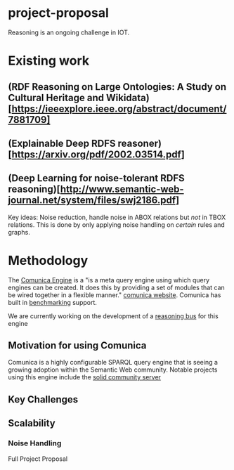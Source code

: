 # project-proposal

Reasoning is an ongoing challenge in IOT.

# Existing work
## (RDF Reasoning on Large Ontologies: A Study on Cultural Heritage and Wikidata)[https://ieeexplore.ieee.org/abstract/document/7881709]

## (Explainable Deep RDFS reasoner)[https://arxiv.org/pdf/2002.03514.pdf]

## (Deep Learning for noise-tolerant RDFS reasoning)[http://www.semantic-web-journal.net/system/files/swj2186.pdf]

Key ideas:
Noise reduction, handle noise in ABOX relations but *not* in TBOX relations. This is done by only applying noise handling on *certain* rules and graphs.

# Methodology

The [Comunica Engine](https://github.com/comunica/comunica) is a "is a meta query engine using which query engines can be created. It does this by providing a set of modules that can be wired together in a flexible manner." [comunica website](https://comunica.dev/about/). Comunica has built in [benchmarking](https://github.com/comunica/comunica#benchmarking) support.

We are currently working on the development of a [reasoning bus](https://github.com/comunica/comunica-feature-reasoning) for this engine

## Motivation for using Comunica

Comunica is a highly configurable SPARQL query engine that is seeing a growing adoption within the Semantic Web community. Notable projects using this engine include the [solid community server](https://github.com/solid/community-server/blob/main/package.json)

## Key Challenges

## Scalability

### Noise Handling

Full Project Proposal



